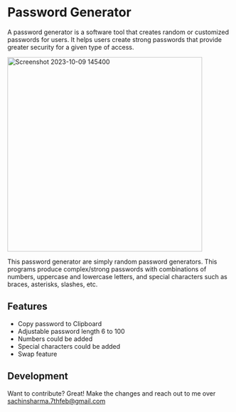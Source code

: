 # Password Generator

A password generator is a software tool that creates random or customized passwords for users. It helps users create strong passwords that provide greater security for a given type of access.

<img width="438" alt="Screenshot 2023-10-09 145400" src="https://github.com/Sachinsh72/Password-Generator/assets/91846348/821282fe-bb86-4539-8a46-4124573f976a">

 This password generator are simply random password generators. This programs produce complex/strong passwords with combinations of numbers, uppercase and lowercase letters, and special characters such as braces, asterisks, slashes, etc.

## Features
- Copy password to Clipboard
- Adjustable password length 6 to 100
- Numbers could be added
- Special characters could be added
- Swap feature

## Development
Want to contribute? Great! Make the changes and reach out to me over sachinsharma.7thfeb@gmail.com